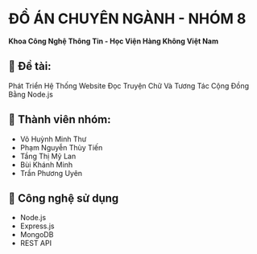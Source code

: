 # ĐỒ ÁN CHUYÊN NGÀNH - NHÓM 8

**Khoa Công Nghệ Thông Tin - Học Viện Hàng Không Việt Nam**

## 📅 Đề tài: 
Phát Triển Hệ Thống Website Đọc Truyện Chữ Và Tương Tác Cộng Đồng Bằng Node.js

## 📅 Thành viên nhóm:
- Võ Huỳnh Minh Thư
- Phạm Nguyễn Thùy Tiến
- Tầng Thị Mỹ Lan
- Bùi Khánh Minh
- Trần Phương Uyên

## 📅 Công nghệ sử dụng
- Node.js
- Express.js
- MongoDB
- REST API
